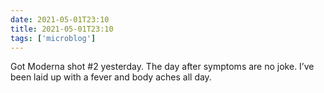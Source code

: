 ```yaml
---
date: 2021-05-01T23:10
title: 2021-05-01T23:10
tags: ['microblog']
---
```


Got Moderna shot #2 yesterday. The day after symptoms are no joke. I’ve been laid up with a fever and body aches all day.
